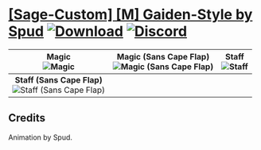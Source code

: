 # [\[Sage-Custom\] \[M\] Gaiden-Style by Spud](https://github.com/Klokinator/FE-Repo/tree/main/Battle%20Animations/Magi%20-%20Nature-Type/%5BSage-Custom%5D%20%5BM%5D%20Gaiden-Style%20by%20Spud) [![Download](https://img.shields.io/badge/Download--red?style=social&logo=github)](https://minhaskamal.github.io/DownGit/#/home?url=https://github.com/Klokinator/FE-Repo/tree/main/Battle%20Animations/Magi%20-%20Nature-Type/%5BSage-Custom%5D%20%5BM%5D%20Gaiden-Style%20by%20Spud) [![Discord](https://img.shields.io/badge/Discord--blue?style=social&logo=discord)](https://discord.gg/C7VNGnyTPA)

| <b>Magic</b><br/><img alt="Magic" src="https://raw.githubusercontent.com/Klokinator/FE-Repo/main/Battle%20Animations/Magi%20-%20Nature-Type/%5BSage-Custom%5D%20%5BM%5D%20Gaiden-Style%20by%20Spud/6.%20Magic/Magic.gif"/> | <b>Magic (Sans Cape Flap)</b><br/><img alt="Magic (Sans Cape Flap)" src="https://raw.githubusercontent.com/Klokinator/FE-Repo/main/Battle%20Animations/Magi%20-%20Nature-Type/%5BSage-Custom%5D%20%5BM%5D%20Gaiden-Style%20by%20Spud/6.%20Magic%20(Sans%20Cape%20Flap)/Magic.gif"/> | <b>Staff</b><br/><img alt="Staff" src="https://raw.githubusercontent.com/Klokinator/FE-Repo/main/Battle%20Animations/Magi%20-%20Nature-Type/%5BSage-Custom%5D%20%5BM%5D%20Gaiden-Style%20by%20Spud/7.%20Staff/Staff.gif"/> |
| :---: | :---: | :---: |
| <b>Staff (Sans Cape Flap)</b><br/><img alt="Staff (Sans Cape Flap)" src="https://raw.githubusercontent.com/Klokinator/FE-Repo/main/Battle%20Animations/Magi%20-%20Nature-Type/%5BSage-Custom%5D%20%5BM%5D%20Gaiden-Style%20by%20Spud/7.%20Staff%20(Sans%20Cape%20Flap)/Staff.gif"/> |

## Credits

Animation by Spud.

